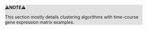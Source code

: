<div style="margin:2em; background-color: #e0e0e0;">

<strong>⚠️NOTE️️️⚠️</strong>

This section mostly details clustering algorithms with time-course gene expression matrix examples.
</div>

